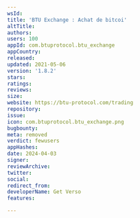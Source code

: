 ```yaml
---
wsId: 
title: 'BTU Exchange : Achat de bitcoi'
altTitle: 
authors: 
users: 100
appId: com.btuprotocol.btu_exchange
appCountry: 
released: 
updated: 2021-05-06
version: '1.8.2'
stars: 
ratings: 
reviews: 
size: 
website: https://btu-protocol.com/trading
repository: 
issue: 
icon: com.btuprotocol.btu_exchange.png
bugbounty: 
meta: removed
verdict: fewusers
appHashes: 
date: 2024-04-03
signer: 
reviewArchive: 
twitter: 
social: 
redirect_from: 
developerName: Get Verso
features: 

---
```


